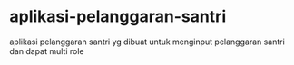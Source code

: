 # aplikasi-pelanggaran-santri
aplikasi pelanggaran santri yg dibuat untuk menginput pelanggaran santri dan dapat multi role
